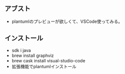 ## アブスト

* plantumlのプレビューが欲しくて、VSCode使ってみる。

## インストール

* sdk i java
* brew install graphviz
* brew cask install visual-studio-code
* 拡張機能でplantumlインストール
